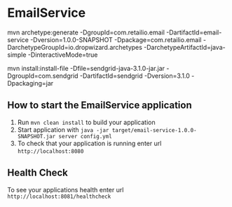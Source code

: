 # EmailService


mvn archetype:generate -DgroupId=com.retailio.email -DartifactId=email-service -Dversion=1.0.0-SNAPSHOT -Dpackage=com.retailio.email -DarchetypeGroupId=io.dropwizard.archetypes -DarchetypeArtifactId=java-simple -DinteractiveMode=true

mvn install:install-file -Dfile=sendgrid-java-3.1.0-jar.jar -DgroupId=com.sendgrid -DartifactId=sendgrid -Dversion=3.1.0 -Dpackaging=jar 

How to start the EmailService application
---

1. Run `mvn clean install` to build your application
1. Start application with `java -jar target/email-service-1.0.0-SNAPSHOT.jar server config.yml`
1. To check that your application is running enter url `http://localhost:8080`

Health Check
---

To see your applications health enter url `http://localhost:8081/healthcheck`
